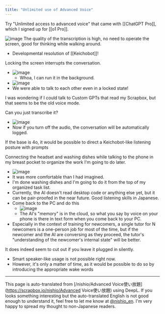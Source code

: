 ```yaml
---
title: "Unlimited use of Advanced Voice"
---
```


Try "Unlimited access to advanced voice" that came with [[ChatGPT Pro]], which I signed up for [[o1 Pro]].

![image](https://gyazo.com/3fe542bd84c202baa4e6be72f523e0e6/thumb/1000)
The quality of the transcription is high, no need to operate the screen, good for thinking while walking around.
- Developmental resolution of [[Keichobot]]!

Locking the screen interrupts the conversation.
- ![image](https://gyazo.com/2b143cfa48d700820eb532d4f2c25c3b/thumb/1000)
    - Whoa, I can run it in the background.
- ![image](https://gyazo.com/5f020ba8b01714db87d51b361a75dc73/thumb/1000)
- We were able to talk to each other even in a locked state!

I was wondering if I could talk to Custom GPTs that read my Scrapbox, but that seems to be the old voice mode.

Can you just transcribe it?
- ![image](https://gyazo.com/00a7dbfbca7e742c96ecf77d4c0580fb/thumb/1000)
- Now if you turn off the audio, the conversation will be automatically logged.

If the base is 4o, it would be possible to direct a Keichobot-like listening posture with prompts

Connecting the headset and washing dishes while talking to the phone in my breast pocket to organize the work I'm going to do later.
- ![image](https://gyazo.com/8b7b7a79c9eb6abbd1503ff366d3feee/thumb/1000)
- It was more comfortable than I had imagined.
- I'm done washing dishes and I'm going to do it from the top of my organized task list.
- Currently, the AI doesn't read desktop code or anything else yet, but it can be pair-proofed in the near future. Good listening skills in Japanese.
- Come back to the PC and do this
    - ![image](https://gyazo.com/8db99431ca989f376d90103f18f2582a/thumb/1000)
    - The AI's "memory" is in the cloud, so what you say by voice on your phone is there in text form when you come back to your PC.
- Especially in the context of training for newcomers, a single tutor for N newcomers is a one-person job for most of the time, but if the newcomer and the AI are conversing as they proceed, the tutor's "understanding of the newcomer's internal state" will be better.

It does indeed seem to cut out if you leave it plugged in silently.
- Smart speaker-like usage is not possible right now.
- However, it's only a matter of time, as it would be possible to do so by introducing the appropriate wake words

---
This page is auto-translated from [/nishio/Advanced Voice使い放題](https://scrapbox.io/nishio/Advanced Voice使い放題) using DeepL. If you looks something interesting but the auto-translated English is not good enough to understand it, feel free to let me know at [@nishio_en](https://twitter.com/nishio_en). I'm very happy to spread my thought to non-Japanese readers.